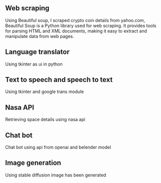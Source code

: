 ## **Web scraping**

Using Beautiful soup, I scraped crypto coin details from yahoo.com, Beautiful Soup is a Python library used for web scraping. It provides tools for parsing HTML and XML documents, making it easy to extract and manipulate data from web pages.

## **Language translator**

Using tkinter as ui in python

## **Text to speech and speech to text**

Using tkinter and google trans module

## **Nasa API**

Retrieving space details using nasa api

## **Chat bot**

Chat bot using api from openai and belender model

## **Image generation**
Using stable diffusion image has been generated
